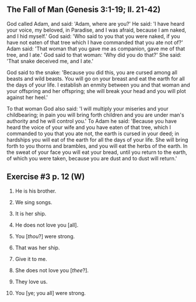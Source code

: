 ## The Fall of Man (Genesis 3:1-19; ll. 21-42)

God called Adam, and said: 'Adam, where are you?' He said: 'I have heard your voice, my beloved, in Paradise, and I was afraid, because I am naked, and I hid myself.' God said: 'Who said to you that you were naked, if you have not eaten of that tree which I have commanded that you ate not of?' Adam said: 'That woman that you gave me as companion, gave me of that tree, and I ate.' God said to that woman: 'Why did you do that?' She said: 'That snake deceived me, and I ate.'

God said to the snake: 'Because you did this, you are cursed among all beasts and wild beasts. You will go on your breast and eat the earth for all the days of your life. I establish an enmity between you and that woman and your offspring and her offspring; she will break your head and you will plot against her heel.'

To that woman God also said: 'I will multiply your miseries and your childbearing; in pain you will bring forth children and you are under man's authority and he will control you.' To Adam he said: 'Because you have heard the voice of your wife and you have eaten of that tree, which I commanded to you that you ate not, the earth is cursed in your deed; in hardships you will eat of the earth for all the days of your life. She will bring forth to you thorns and brambles, and you will eat the herbs of the earth. In the sweat of your face you will eat your bread, until you return to the earth, of which you were taken, because you are dust and to dust will return.'

## Exercise #3 p. 12 (W)

1. He is his brother.

2. We sing songs.

3. It is her ship.

4. He does not love you [all].

5. You [_thou_?] were strong.

6. That was her ship.

7. Give it to me.

8. She does not love you [_thee_?].

9. They love us.

10. You [ye; you all] were strong.
